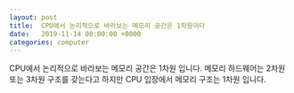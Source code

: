 ```yaml
---
layout: post
title:  CPU에서 논리적으로 바라보는 메모리 공간은 1차원이다
date:   2019-11-14 00:00:00 +0000
categories: computer
---
```


CPU에서 논리적으로 바라보는 메모리 공간은 1차원 입니다.
메모리 하드웨어는 2차원 또는 3차원 구조를 갖는다고 하지만
CPU 입장에서 메모리 구조는 1차원 입니다.  

